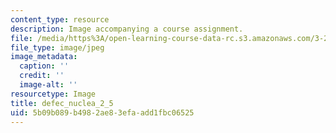 ```yaml
---
content_type: resource
description: Image accompanying a course assignment.
file: /media/https%3A/open-learning-course-data-rc.s3.amazonaws.com/3-22-mechanical-behavior-of-materials-spring-2008/5b09b089b4982ae83efaadd1fbc06525_defec_nuclea_2_5.jpg
file_type: image/jpeg
image_metadata:
  caption: ''
  credit: ''
  image-alt: ''
resourcetype: Image
title: defec_nuclea_2_5
uid: 5b09b089-b498-2ae8-3efa-add1fbc06525
---
```

